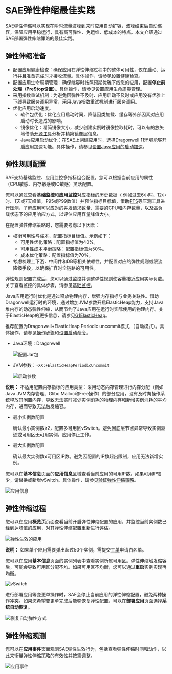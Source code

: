 # SAE弹性伸缩最佳实践

SAE弹性伸缩可以实现在瞬时流量波峰到来时应用自动扩容，波峰结束后自动缩容，保障应用平稳运行，具有高可靠性、免运维、低成本的特点。本文介绍通过SAE部署弹性伸缩策略的最佳实践。

## 弹性伸缩准备

-   配置应用健康检查：确保应用在弹性伸缩过程中的整体可用性，仅在启动、运行并且准备完成时才接收流量。具体操作，请参见[设置健康检查](/cn.zh-CN/应用部署/设置健康检查.md)。
-   配置应用生命周期管理：确保缩容时按照预期优雅下线您的应用，配置**停止前处理（PreStop设置）**。具体操作，请参见[设置应用生命周期管理](/cn.zh-CN/应用部署/设置应用生命周期管理.md)。
-   采用指数重试机制：为避免因弹性不及时、应用启动不及时或应用没有优雅上下线导致服务调用异常，采用Java指数重试机制进行服务调用。
-   优化应用启动速度。
    -   软件包优化：优化应用启动时间，降低因类加载、缓存等外部因素对应用启动时长造成的影响。
    -   镜像优化：精简镜像大小，减少创建实例时镜像拉取耗时，可以有的放矢地借助[开源工具](https://github.com/wagoodman/dive)分析并精简镜像层信息。
    -   Java应用启动优化：在SAE上创建应用时，选择Dragonwell 11环境能够开启应用加速功能。具体操作，请参见[设置Java应用的启动加速](/cn.zh-CN/最佳实践/应用加速/设置Java应用的启动加速.md)。

## 弹性规则配置

SAE支持基础监控、应用监控多指标组合配置，您可以根据当前应用的属性（CPU敏感、内存敏感或IO敏感）灵活配置。

您可以通过查看**基础监控**和**应用监控**对应指标的历史数据（ 例如过去6小时、12小时、1天或7天峰值，P95或P99数值）并预估指标目标值，借助[PTS](https://pts.console.aliyun.com/)等压测工具进行压测，了解应用可以应对的并发请求数量、需要的CPU和内存数量，以及高负载状态下的应用响应方式，以评估应用容量峰值大小。

在配置弹性伸缩策略时，您需要考虑以下因素：

-   权衡可用性与成本，配置指标目标值。示例如下：
    -   可用性优化策略：配置指标值为40%。
    -   可用性成本平衡策略：配置指标值为50%。
    -   成本优化策略：配置指标值为70%。
-   考虑梳理上下游、中间件和DB等相关依赖性，并配置对应的弹性规则或限流降级手段，以确保扩容时全链路的可用性。

弹性规则配置完成后，您可以通过监控并调整弹性规则使容量接近应用实际负载。关于查看监控的具体步骤，请参见[基础监控](/cn.zh-CN/监控与报警/监控/基础监控.md)。

Java应用运行时优化是通过释放物理内存，增强内存指标与业务关联性。借助Dragonwell运行时的环境，通过增加JVM参数开启ElasticHeap能力，支持Java堆内存的动态弹性伸缩，从而节约了Java应用在运行时实际使用的物理内存。关于ElasticHeap的更多信息，请参见[G1ElasticHeap](https://github.com/alibaba/dragonwell8/wiki/Alibaba-Dragonwell8-User-Guide#g1elasticheap)。

推荐配置为Dragonwell+ElasticHeap Periodic uncommit模式 （自动模式）。具体操作，请参见[操作步骤](/cn.zh-CN/应用部署/控制台部署/在SAE控制台使用JAR文件部署微服务应用.md)和[设置启动命令](/cn.zh-CN/应用部署/设置启动命令.md)。

-   Java环境：Dragonwell

    ![配置Jar包](https://static-aliyun-doc.oss-accelerate.aliyuncs.com/assets/img/zh-CN/7417323261/p282566.png)

-   JVM参数：`-XX:+ElasticHeapPeriodicUncommit`

    ![启动参数](https://static-aliyun-doc.oss-accelerate.aliyuncs.com/assets/img/zh-CN/7417323261/p282356.png)


**说明：** 不适用配置内存指标的应用类型：采用动态内存管理进行内存分配（例如Java JVM内存管理、Glibc Malloc和Free操作）的部分应用，没有及时向操作系统释放其闲置内存，导致无法实时减少实例消耗的物理内存和新增实例消耗的平均内存，进而导致无法触发缩容。

-   最小实例数配置

    确认最小实例数≥2，配置多可用区vSwitch。避免因底层节点异常导致实例驱逐或可用区无可用实例，应用停止工作。

-   最大实例数配置

    确认最大实例数≤可用区IP数。避免因配置的IP数超出限制，应用无法新增实例。


您可以在**基本信息**页面的**应用信息**区域查看当前应用的可用IP数，如果可用IP较少，请替换或新增vSwitch。具体操作，请参见[验证弹性伸缩策略](/cn.zh-CN/应用管理/应用实例/配置弹性伸缩策略.md)。

![应用信息](https://static-aliyun-doc.oss-accelerate.aliyuncs.com/assets/img/zh-CN/4352223261/p282235.png)

## 弹性伸缩过程

您可以在应用**概览页**页面查看当前开启弹性伸缩配置的应用，并监控当前实例数已经到达峰值的应用，对其弹性伸缩配置重新进行评估。

![弹性生效的应用](https://static-aliyun-doc.oss-accelerate.aliyuncs.com/assets/img/zh-CN/4352223261/p282238.png)

**说明：** 如果单个应用需要弹出超过50个实例，需提交[工单](https://workorder.console.aliyun.com/#/ticket/createIndex)申请白名单。

您可以在应用**基本信息**页面的实例列表中查看实例所属可用区。弹性伸缩触发缩容后，可能会导致可用区分配不均。如果可用区不均衡，您可以通过**重启**实例实现再均衡。

![vSwitch](https://static-aliyun-doc.oss-accelerate.aliyuncs.com/assets/img/zh-CN/1537323261/p282239.png)

进行部署应用等变更单操作时，SAE会停止当前应用的弹性伸缩配置，避免两种操作冲突。如果您希望变更单完成后能够恢复弹性配置，可以在**部署应用**页面选择**系统自动恢复**。

![恢复自动弹性方式](https://static-aliyun-doc.oss-accelerate.aliyuncs.com/assets/img/zh-CN/3119823261/p281870.png)

## 弹性伸缩观测

您可以在**应用事件**页面观测SAE弹性生效行为，包括查看弹性伸缩时间和动作，以此来衡量弹性伸缩策略的有效性并按需调整。

![应用事件](https://static-aliyun-doc.oss-accelerate.aliyuncs.com/assets/img/zh-CN/4352223261/p282244.png)

